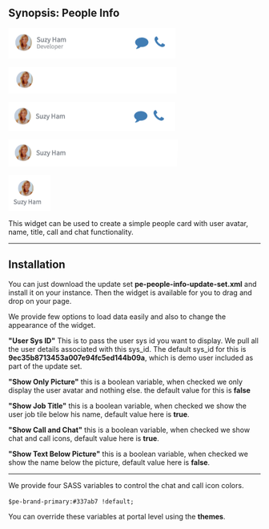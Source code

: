 ## Synopsis: People Info

![alt text](../../images/pe-people-info-01.png "People Info")

![alt text](../../images/pe-people-info-02.png "People Info - With option Only Picture set to True")

![alt text](../../images/pe-people-info-03.png "People Info - With option Job Title set to False")

![alt text](../../images/pe-people-info-04.png "People Info - With option Call And Chat set to False")

![alt text](../../images/pe-people-info-05.png "People Info - With option Show Text Below Picture set to True")

This widget can be used to create a simple people card with user avatar, name, title, call and chat functionality.

***

## Installation

You can just download the update set **pe-people-info-update-set.xml** and install it on your instance. Then the widget is available for you to drag and drop on your page.

We provide few options to load data easily and also to change the appearance of the widget.

**"User Sys ID"** This is to pass the user sys id you want to display. We pull all the user details associated with this sys_id. The default sys_id for this is **9ec35b8713453a007e94fc5ed144b09a**, which is demo user included as part of the update set.

**"Show Only Picture"** this is a boolean variable, when checked we only display the user avatar and nothing else. the default value for this is **false**

**"Show Job Title"** this is a boolean variable, when checked we show the user job tile below his name, default value here is **true**.

**"Show Call and Chat"** this is a boolean variable, when checked we show chat and call icons, default value here is **true**.

**"Show Text Below Picture"** this is a boolean variable, when checked we show the name below the picture, default value here is **false**.

***

We provide four SASS variables to control the chat and call icon colors.

`$pe-brand-primary:#337ab7 !default;`

You can override these variables at portal level using the **themes**.





